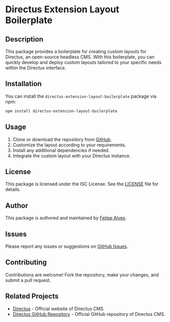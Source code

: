 # Directus Extension Layout Boilerplate

## Description
This package provides a boilerplate for creating custom layouts for Directus, an open-source headless CMS. With this boilerplate, you can quickly develop and deploy custom layouts tailored to your specific needs within the Directus interface.

## Installation
You can install the `directus-extension-layout-boilerplate` package via npm:

```bash
npm install directus-extension-layout-boilerplate
```

## Usage
1. Clone or download the repository from [GitHub](https://github.com/felpsalvs/extension-custom-directus).
2. Customize the layout according to your requirements.
3. Install any additional dependencies if needed.
4. Integrate the custom layout with your Directus instance.

## License
This package is licensed under the ISC License. See the [LICENSE](LICENSE) file for details.

## Author
This package is authored and maintained by [Felipe Alves](https://github.com/felpsalvs).

## Issues
Please report any issues or suggestions on [GitHub Issues](https://github.com/felpsalvs/extension-custom-directus/issues).

## Contributing
Contributions are welcome! Fork the repository, make your changes, and submit a pull request.

## Related Projects
- [Directus](https://directus.io/) - Official website of Directus CMS.
- [Directus GitHub Repository](https://github.com/directus/directus) - Official GitHub repository of Directus CMS.
